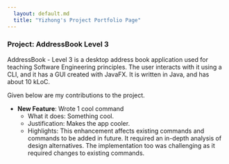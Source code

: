 ```yaml
---
  layout: default.md
  title: "Yizhong's Project Portfolio Page"
---
```


### Project: AddressBook Level 3

AddressBook - Level 3 is a desktop address book application used for teaching Software Engineering principles. The user interacts with it using a CLI, and it has a GUI created with JavaFX. It is written in Java, and has about 10 kLoC.

Given below are my contributions to the project.

* **New Feature**: Wrote 1 cool command
  * What it does: Something cool.
  * Justification: Makes the app cooler.
  * Highlights: This enhancement affects existing commands and commands to be added in future. It required an in-depth analysis of design alternatives. The implementation too was challenging as it required changes to existing commands.
